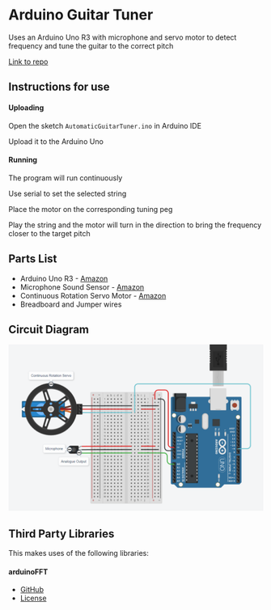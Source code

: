 # Arduino Guitar Tuner
Uses an Arduino Uno R3 with microphone and servo motor to detect frequency and tune the guitar to the correct pitch

[Link to repo](https://github.com/Nathansykes/ArduinoGuitarTuner)

## Instructions for use
#### Uploading
Open the sketch `AutomaticGuitarTuner.ino` in Arduino IDE

Upload it to the Arduino Uno
#### Running
The program will run continuously

Use serial to set the selected string

Place the motor on the corresponding tuning peg

Play the string and the motor will turn in the direction to bring the frequency closer to the target pitch

## Parts List
- Arduino Uno R3 - [Amazon](https://www.amazon.co.uk/dp/B008GRTSV6)
- Microphone Sound Sensor - [Amazon](https://www.amazon.co.uk/dp/B07VPWMVR8)
- Continuous Rotation Servo Motor - [Amazon](https://www.amazon.co.uk/dp/B092VN3MTX)
- Breadboard and Jumper wires

## Circuit Diagram
![Circuit Diagram](https://raw.githubusercontent.com/Nathansykes/ArduinoGuitarTuner/master/CircuitDiagram.png)


## Third Party Libraries
This makes uses of the following libraries: 
#### arduinoFFT 
- [GitHub](https://github.com/kosme/arduinoFFT)  
- [License](https://raw.githubusercontent.com/kosme/arduinoFFT/master/LICENSE)
